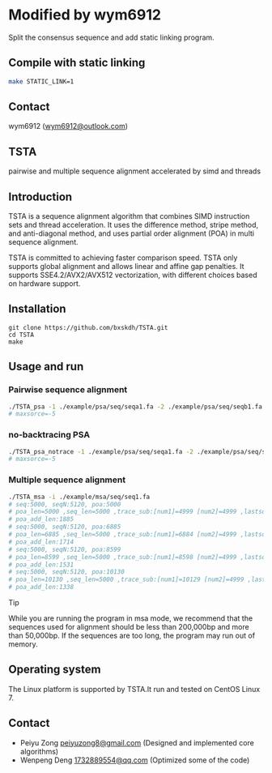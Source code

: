 # Modified by wym6912
Split the consensus sequence and add static linking program.

## Compile with static linking
```bash
make STATIC_LINK=1
```

## Contact
wym6912 (wym6912@outlook.com)

## TSTA
pairwise and multiple sequence alignment accelerated by simd and threads
## Introduction
TSTA is a sequence alignment algorithm that combines SIMD instruction sets and thread acceleration. It uses the difference method, stripe method, and anti-diagonal method, and uses partial order alignment (POA) in multi sequence alignment.<br>

TSTA is committed to achieving faster comparison speed. TSTA only supports global alignment and allows linear and affine gap penalties. It supports SSE4.2/AVX2/AVX512 vectorization, with different choices based on hardware support.
## Installation
```
git clone https://github.com/bxskdh/TSTA.git
cd TSTA
make
```
## Usage and run
### Pairwise sequence alignment
```bash
./TSTA_psa -1 ./example/psa/seq/seqa1.fa -2 ./example/psa/seq/seqb1.fa
# maxsorce=-5
```
### no-backtracing PSA
```bash
./TSTA_psa_notrace -1 ./example/psa/seq/seqa1.fa -2 ./example/psa/seq/seqb1.fa
# maxsorce=-5
```
### Multiple sequence alignment
```bash
./TSTA_msa -i ./example/msa/seq/seq1.fa
# seq:5000, seqN:5120, poa:5000
# poa_len=5000 ,seq_len=5000 ,trace_sub:[num1]=4999 [num2]=4999 ,lastsorce=-5451
# poa_add_len:1885
# seq:5000, seqN:5120, poa:6885
# poa_len=6885 ,seq_len=5000 ,trace_sub:[num1]=6884 [num2]=4999 ,lastsorce=-3101
# poa_add_len:1714
# seq:5000, seqN:5120, poa:8599
# poa_len=8599 ,seq_len=5000 ,trace_sub:[num1]=8598 [num2]=4999 ,lastsorce=-1776
# poa_add_len:1531
# seq:5000, seqN:5120, poa:10130
# poa_len=10130 ,seq_len=5000 ,trace_sub:[num1]=10129 [num2]=4999 ,lastsorce=-870
# poa_add_len:1338
```

> [!Tip]
> While you are running the program in msa mode, we recommend that the sequences used for alignment should be less than 200,000bp and more than 50,000bp. If the sequences are too long, the program may run out of memory.


## Operating system
The Linux platform is supported by TSTA.It run and tested on CentOS Linux 7.
## Contact
- Peiyu Zong peiyuzong8@gmail.com (Designed and implemented core algorithms)
- Wenpeng Deng 1732889554@qq.com (Optimized some of the code) 
